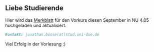 ## Liebe Studierende

Hier wird das [Merkblatt](https://github.com/JonathanVorkurs/MathematikVorkurs2019/blob/master/MerkblattMathematikVorkurs2019.pdf) für den Vorkurs diesen September in NU 4.05 hochgeladen und aktualisiert.

```markdown
Kontakt: jonathan.busse(at)stud.uni-due.de
```
Viel Erfolg in der Vorlesung :)
